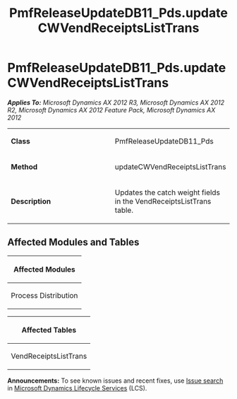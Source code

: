 ﻿---
title: PmfReleaseUpdateDB11_Pds.updateCWVendReceiptsListTrans
TOCTitle: PmfReleaseUpdateDB11_Pds.updateCWVendReceiptsListTrans
ms:assetid: 5808d7f2-17b7-014c-b1d0-6f07c7533989
ms:mtpsurl: https://msdn.microsoft.com/en-us/library/JJ736227(v=AX.60)
ms:contentKeyID: 49708402
ms.date: 05/18/2015
mtps_version: v=AX.60
---

# PmfReleaseUpdateDB11\_Pds.updateCWVendReceiptsListTrans 


_**Applies To:** Microsoft Dynamics AX 2012 R3, Microsoft Dynamics AX 2012 R2, Microsoft Dynamics AX 2012 Feature Pack, Microsoft Dynamics AX 2012_

<table>
<colgroup>
<col style="width: 50%" />
<col style="width: 50%" />
</colgroup>
<tbody>
<tr class="odd">
<td><p><strong>Class</strong></p></td>
<td><p>PmfReleaseUpdateDB11_Pds</p></td>
</tr>
<tr class="even">
<td><p><strong>Method</strong></p></td>
<td><p>updateCWVendReceiptsListTrans</p></td>
</tr>
<tr class="odd">
<td><p><strong>Description</strong></p></td>
<td><p>Updates the catch weight fields in the VendReceiptsListTrans table.</p></td>
</tr>
</tbody>
</table>


## Affected Modules and Tables

<table>
<colgroup>
<col style="width: 100%" />
</colgroup>
<thead>
<tr class="header">
<th><p>Affected Modules</p></th>
</tr>
</thead>
<tbody>
<tr class="odd">
<td><p>Process Distribution</p></td>
</tr>
</tbody>
</table>


<table>
<colgroup>
<col style="width: 100%" />
</colgroup>
<thead>
<tr class="header">
<th><p>Affected Tables</p></th>
</tr>
</thead>
<tbody>
<tr class="odd">
<td><p>VendReceiptsListTrans</p></td>
</tr>
</tbody>
</table>

  
**Announcements:** To see known issues and recent fixes, use [Issue search](http://go.microsoft.com/fwlink/?linkid=389258) in [Microsoft Dynamics Lifecycle Services](http://go.microsoft.com/fwlink/?linkid=306505) (LCS).

